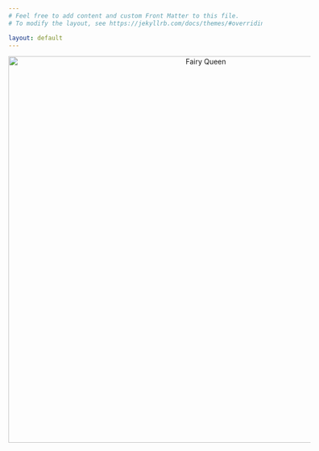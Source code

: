 ```yaml
---
# Feel free to add content and custom Front Matter to this file.
# To modify the layout, see https://jekyllrb.com/docs/themes/#overriding-theme-defaults

layout: default
---
```


<div style="text-align: center;">
  <img src="/seladore-site.0/assets/fairyqueen.gif" alt="Fairy Queen" style="width: 80vw; max-width: 600px;" />
</div>